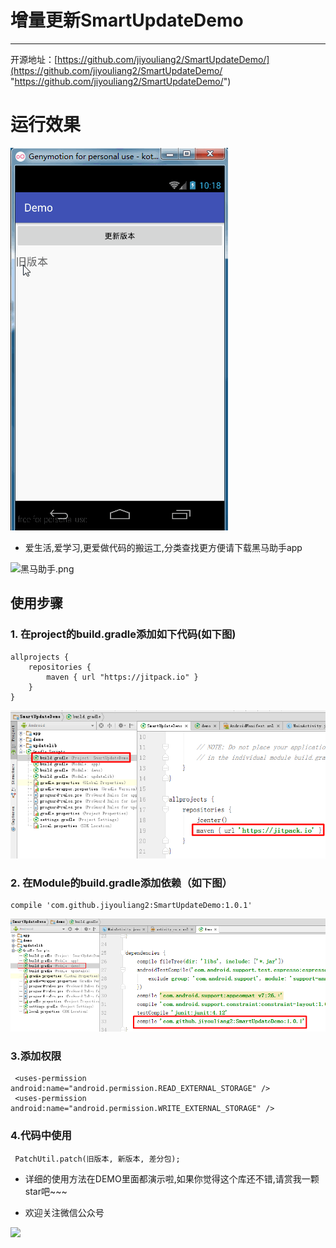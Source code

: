 # 增量更新SmartUpdateDemo
---
开源地址：[https://github.com/jiyouliang2/SmartUpdateDemo/](https://github.com/jiyouliang2/SmartUpdateDemo/ "https://github.com/jiyouliang2/SmartUpdateDemo/")



# 运行效果

![](screen.gif)



* 爱生活,爱学习,更爱做代码的搬运工,分类查找更方便请下载黑马助手app


![黑马助手.png](http://upload-images.jianshu.io/upload_images/4037105-f777f1214328dcc4.png?imageMogr2/auto-orient/strip%7CimageView2/2/w/1240)

## 使用步骤

### 1. 在project的build.gradle添加如下代码(如下图)

	allprojects {
	    repositories {
	        maven { url "https://jitpack.io" }
	    }
	}

![](build_project.png)
	

	
### 2. 在Module的build.gradle添加依赖（如下图）

    compile 'com.github.jiyouliang2:SmartUpdateDemo:1.0.1'


![](build_module.png)


### 3.添加权限

	 <uses-permission android:name="android.permission.READ_EXTERNAL_STORAGE" />
	 <uses-permission android:name="android.permission.WRITE_EXTERNAL_STORAGE" />


### 4.代码中使用

	 PatchUtil.patch(旧版本, 新版本, 差分包);
    
* 详细的使用方法在DEMO里面都演示啦,如果你觉得这个库还不错,请赏我一颗star吧~~~

* 欢迎关注微信公众号

![](http://upload-images.jianshu.io/upload_images/4037105-8f737b5104dd0b5d.png?imageMogr2/auto-orient/strip%7CimageView2/2/w/1240)    
